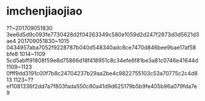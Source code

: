 # imchenjiaojiao
??~201709051830
3ee6d5d9c093fe7730428d2f04263349c580e1059d2d247f2873d0d5621d3ae4
201709051830~1015
0434957aba7052f9228787b040d548340adc8ce7470d846bee9bae17af58bfe8
1014~1109
5cd5abff91808f59e8d75866d18f418951c8c34efe6f81be3a81c0746e41644d
1109~1123
0fff9dd3191c00f7b8c24704237b29aa2be4c9822755103c53a70775c2c4d813
1123~??
ef1081336f2dd7a7f803fada550c80a41d9d625179b5b9fe405b96a079fda7e9
